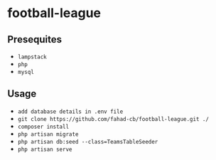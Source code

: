 # football-league


## Presequites 
- `lampstack`
- `php`
- `mysql`

## Usage
-   `add database details in .env file`
-   `git clone https://github.com/fahad-cb/football-league.git ./`
-   `composer install`
-   `php artisan migrate`
-   `php artisan db:seed --class=TeamsTableSeeder`
-   `php artisan serve`
